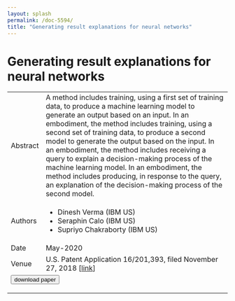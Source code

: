 ```yaml
---
layout: splash
permalink: /doc-5594/
title: "Generating result explanations for neural networks"
---
```


# Generating result explanations for neural networks

<table>
    <tbody>
    <tr>
        <td>Abstract</td>
        <td>A method includes training, using a first set of training data, to produce a machine learning model to generate an output based on an input. In an embodiment, the method includes training, using a second set of training data, to produce a second model to generate the output based on the input. In an embodiment, the method includes receiving a query to explain a decision-making process of the machine learning model. In an embodiment, the method includes producing, in response to the query, an explanation of the decision-making process of the second model.</td>
    </tr>
    <tr>
        <td>Authors</td>
        <td>
            <ul>
                <li>Dinesh Verma (IBM US)</li>
                <li>Seraphin Calo (IBM US)</li>
                <li>Supriyo Chakraborty (IBM US)</li>
            </ul>
        </td>
    </tr>
    <tr>
        <td>Date</td>
        <td>May-2020</td>
    </tr>
    <tr>
        <td>Venue</td>
        <td>U.S. Patent Application 16/201,393, filed November 27, 2018 [<a href="https://patents.google.com/patent/US20200167677A1/en">link</a>]</td>
    </tr>
        <tr>
            <td colspan="2">
                <form method="get" action="https://ibm.box.com/v/doc-5594-paper">
                    <button type="submit">download paper</button>
                </form>
            </td>
        </tr>
    </tbody>
</table>
